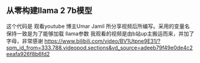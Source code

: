 ## 从零构建llama 2 7b模型

这个代码是 观看youtube 博主Umar Jamil 所分享视频后所编写。采用的变量名保持一致是为了能够加载 llama参数
我观看的视频是由b站up主搬运而来，并加了字母，非常感谢
https://www.bilibili.com/video/BV1Utpne9E31/?spm_id_from=333.788.videopod.sections&vd_source=adeeb79f49e0de4c2eeafa926f8b6fd2

